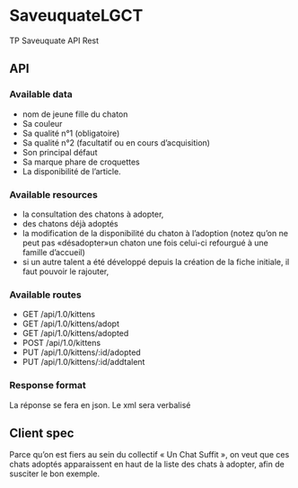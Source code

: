 # SaveuquateLGCT
TP Saveuquate API Rest

## API
### Available data
 - nom de jeune fille du chaton 
 - Sa couleur 
 - Sa qualité n°1 (obligatoire) 
 - Sa qualité n°2 (facultatif ou en cours d’acquisition) 
 - Son principal défaut 
 - Sa marque phare de croquettes 
 - La disponibilité de l’article.
 
### Available resources
 - la consultation des chatons à adopter, 
 - des chatons déjà adoptés
 - la modification de la disponibilité du chaton à l’adoption (notez qu’on ne peut pas «désadopter»un chaton une fois celui-ci refourgué à une famille d’accueil)
 - si un autre talent a été développé depuis la création de la fiche initiale, il faut pouvoir le rajouter,
 
### Available routes
- GET /api/1.0/kittens
- GET /api/1.0/kittens/adopt
- GET /api/1.0/kittens/adopted
- POST /api/1.0/kittens
- PUT /api/1.0/kittens/:id/adopted
- PUT /api/1.0/kittens/:id/addtalent

### Response format
 La réponse se fera en json. Le xml sera verbalisé
 
## Client spec
 Parce qu’on est fiers au sein du collectif « Un Chat Suffit », on veut que ces chats adoptés apparaissent en haut de la liste des chats à adopter, afin de susciter le bon exemple.